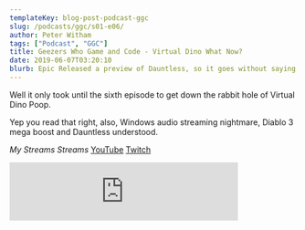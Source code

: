 ```yaml
---
templateKey: blog-post-podcast-ggc
slug: /podcasts/ggc/s01-e06/
author: Peter Witham
tags: ["Podcast", "GGC"]
title: Geezers Who Game and Code - Virtual Dino What Now?
date: 2019-06-07T03:20:10
blurb: Epic Released a preview of Dauntless, so it goes without saying we had to play it. We also started Season 17 of Diablo 3. Lastly we started out streaming setups, and that was an interesting experience.
---
```


Well it only took until the sixth episode to get down the rabbit hole of Virtual Dino Poop.

Yep you read that right, also, Windows audio streaming nightmare, Diablo 3 mega boost and Dauntless understood.

*My Streams Streams*
[YouTube](https://www.youtube.com/user/GrfxG)
[Twitch](https://www.twitch.tv/grfxg)

<iframe src="https://anchor.fm/gamecode/embed/episodes/Virtual-Dino-What-Now-e49bao" height="102" width="400" frameborder="0" scrolling="no"></iframe>
